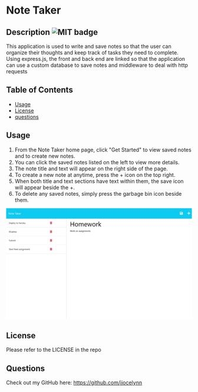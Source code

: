 # Note Taker

## Description ![MIT badge](https://img.shields.io/badge/License-MIT-brightgreen)

This application is used to write and save notes so that the user can organize their thoughts and keep track of tasks they need to complete. Using express.js, the front and back end are linked so that the application can use a custom database to save notes and middleware to deal with http requests

## Table of Contents

- [Usage](#usage)
- [License](#license)
- [questions](#questions)

## Usage

1. From the Note Taker home page, click "Get Started" to view saved notes and to create new notes.
2. You can click the saved notes listed on the left to view more details. 
3. The note title and text will appear on the right side of the page. 
4. To create a new note at anytime, press the + icon on the top right. 
5. When both title and text sections have text within them, the save icon will appear beside the +. 
6. To delete any saved notes, simply press the garbage bin icon beside them.

![note taker screenshot](./images/note-taker-screenshot.jpg)

## License

Please refer to the LICENSE in the repo

## Questions

Check out my GitHub here: https://github.com/jjocelynn